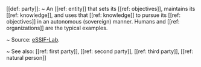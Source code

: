 [[def: party]]:
~ An [[ref: entity]] that sets its [[ref: objectives]], maintains its [[ref: knowledge]], and uses that [[ref: knowledge]] to pursue its [[ref: objectives]] in an autonomous (sovereign) manner. Humans and [[ref: organizations]] are the typical examples.

~ Source: [eSSIF-Lab](https://essif-lab.github.io/framework/docs/essifLab-glossary).

~ See also: [[ref: first party]], [[ref: second party]], [[ref: third party]], [[ref: natural person]]


